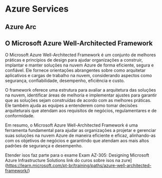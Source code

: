 # Azure Services

## Azure Arc

## O Microsoft Azure Well-Architected Framework 

O Microsoft Azure Well-Architected Framework é um conjunto de melhores práticas e princípios de design para ajudar organizações a construir, implantar e manter soluções na nuvem Azure de forma eficiente, segura e confiável. Ele fornece orientações abrangentes sobre como arquitetar aplicativos e cargas de trabalho na nuvem, considerando aspectos como segurança, confiabilidade, desempenho, eficiência e custo.

O framework oferece uma estrutura para avaliar a arquitetura das soluções na nuvem, identificar áreas de melhoria e implementar ajustes para garantir que as soluções sejam construídas de acordo com as melhores práticas. Ele também ajuda as equipes a entenderem como tomar decisões arquiteturais que atendam aos requisitos de negócios, regulamentares e de conformidade.

Em resumo, o Microsoft Azure Well-Architected Framework é uma ferramenta fundamental para ajudar as organizações a projetar e gerenciar suas soluções na nuvem Azure de maneira eficiente e eficaz, alinhando-as com os objetivos de negócios e garantindo que atendam aos mais altos padrões de segurança e desempenho.

Etender isos faz parte para o exame Exam AZ-305: Designing Microsoft Azure Infrastructure Solutions link do curos sobre isos na zure](https://learn.microsoft.com/pt-br/training/paths/azure-well-architected-framework/)
